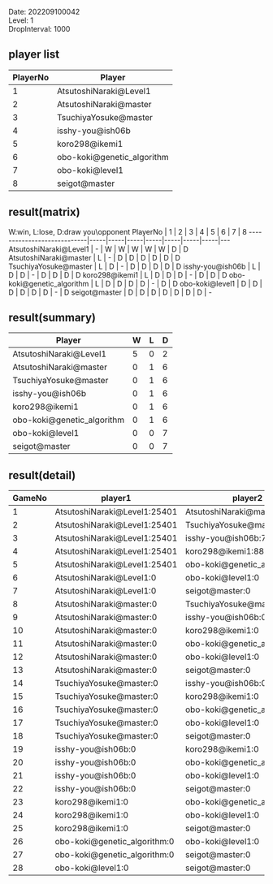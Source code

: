 Date: 202209100042  
Level: 1  
DropInterval: 1000  
## player list
PlayerNo  |  Player
----------|----------------------------
1         |  AtsutoshiNaraki@Level1
2         |  AtsutoshiNaraki@master
3         |  TsuchiyaYosuke@master
4         |  isshy-you@ish06b
5         |  koro298@ikemi1
6         |  obo-koki@genetic_algorithm
7         |  obo-koki@level1
8         |  seigot@master
## result(matrix)
W:win, L:lose, D:draw
you\opponent PlayerNo       |  1  |  2  |  3  |  4  |  5  |  6  |  7  |  8
----------------------------|-----|-----|-----|-----|-----|-----|-----|---
AtsutoshiNaraki@Level1      |  -  |  W  |  W  |  W  |  W  |  W  |  D  |  D
AtsutoshiNaraki@master      |  L  |  -  |  D  |  D  |  D  |  D  |  D  |  D
TsuchiyaYosuke@master       |  L  |  D  |  -  |  D  |  D  |  D  |  D  |  D
isshy-you@ish06b            |  L  |  D  |  D  |  -  |  D  |  D  |  D  |  D
koro298@ikemi1              |  L  |  D  |  D  |  D  |  -  |  D  |  D  |  D
obo-koki@genetic_algorithm  |  L  |  D  |  D  |  D  |  D  |  -  |  D  |  D
obo-koki@level1             |  D  |  D  |  D  |  D  |  D  |  D  |  -  |  D
seigot@master               |  D  |  D  |  D  |  D  |  D  |  D  |  D  |  -
## result(summary)
Player                      |  W  |  L  |  D
----------------------------|-----|-----|---
AtsutoshiNaraki@Level1      |  5  |  0  |  2
AtsutoshiNaraki@master      |  0  |  1  |  6
TsuchiyaYosuke@master       |  0  |  1  |  6
isshy-you@ish06b            |  0  |  1  |  6
koro298@ikemi1              |  0  |  1  |  6
obo-koki@genetic_algorithm  |  0  |  1  |  6
obo-koki@level1             |  0  |  0  |  7
seigot@master               |  0  |  0  |  7
## result(detail)
GameNo  |  player1                       |  player2
--------|--------------------------------|------------------------------
1       |  AtsutoshiNaraki@Level1:25401  |  AtsutoshiNaraki@master:24820
2       |  AtsutoshiNaraki@Level1:25401  |  TsuchiyaYosuke@master:-1388
3       |  AtsutoshiNaraki@Level1:25401  |  isshy-you@ish06b:7835
4       |  AtsutoshiNaraki@Level1:25401  |  koro298@ikemi1:8813
5       |  AtsutoshiNaraki@Level1:25401  |  obo-koki@genetic_algorithm:0
6       |  AtsutoshiNaraki@Level1:0      |  obo-koki@level1:0
7       |  AtsutoshiNaraki@Level1:0      |  seigot@master:0
8       |  AtsutoshiNaraki@master:0      |  TsuchiyaYosuke@master:0
9       |  AtsutoshiNaraki@master:0      |  isshy-you@ish06b:0
10      |  AtsutoshiNaraki@master:0      |  koro298@ikemi1:0
11      |  AtsutoshiNaraki@master:0      |  obo-koki@genetic_algorithm:0
12      |  AtsutoshiNaraki@master:0      |  obo-koki@level1:0
13      |  AtsutoshiNaraki@master:0      |  seigot@master:0
14      |  TsuchiyaYosuke@master:0       |  isshy-you@ish06b:0
15      |  TsuchiyaYosuke@master:0       |  koro298@ikemi1:0
16      |  TsuchiyaYosuke@master:0       |  obo-koki@genetic_algorithm:0
17      |  TsuchiyaYosuke@master:0       |  obo-koki@level1:0
18      |  TsuchiyaYosuke@master:0       |  seigot@master:0
19      |  isshy-you@ish06b:0            |  koro298@ikemi1:0
20      |  isshy-you@ish06b:0            |  obo-koki@genetic_algorithm:0
21      |  isshy-you@ish06b:0            |  obo-koki@level1:0
22      |  isshy-you@ish06b:0            |  seigot@master:0
23      |  koro298@ikemi1:0              |  obo-koki@genetic_algorithm:0
24      |  koro298@ikemi1:0              |  obo-koki@level1:0
25      |  koro298@ikemi1:0              |  seigot@master:0
26      |  obo-koki@genetic_algorithm:0  |  obo-koki@level1:0
27      |  obo-koki@genetic_algorithm:0  |  seigot@master:0
28      |  obo-koki@level1:0             |  seigot@master:0
